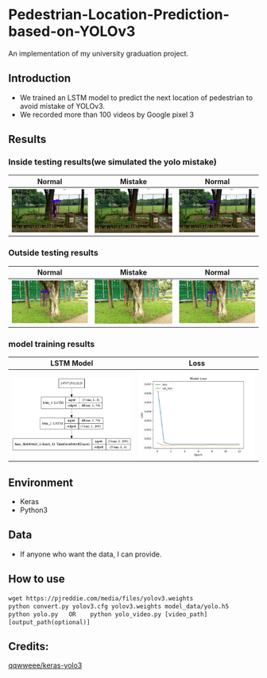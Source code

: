 # Pedestrian-Location-Prediction-based-on-YOLOv3
An implementation of my university graduation project.

## Introduction

* We trained an LSTM model to predict the next location of pedestrian to avoid mistake of YOLOv3.
* We recorded more than 100 videos by Google pixel 3

## Results

### Inside testing results(we simulated the yolo mistake)

| Normal | Mistake | Normal |
|-------|-------|-------|
|![image](images/1.jpg) | ![image](images/2.jpg)| ![image](images/3.jpg)|

### Outside testing results

| Normal | Mistake | Normal |
|-------|-------|-------|
|![image](images/4.jpg) | ![image](images/5.jpg)| ![image](images/6.jpg)|

### model training results

| LSTM Model | Loss |
|-------|-------|
|![image](images/model.png) | ![image](images/loss.jpg)|

## Environment

* Keras
* Python3

## Data

* If anyone who want the data, I can provide.

## How to use

```
wget https://pjreddie.com/media/files/yolov3.weights
python convert.py yolov3.cfg yolov3.weights model_data/yolo.h5
python yolo.py   OR    python yolo_video.py [video_path] [output_path(optional)]
```

## Credits:

[qqwweee/keras-yolo3](https://github.com/qqwweee/keras-yolo3)



